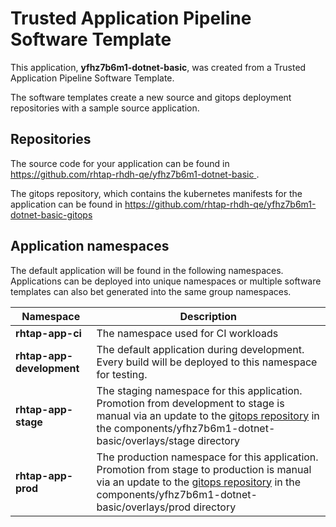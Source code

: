 # Trusted Application Pipeline Software Template

This application, **yfhz7b6m1-dotnet-basic**, was created from a Trusted Application Pipeline Software Template.

The software templates create a new source and gitops deployment repositories with a sample source application. 

## Repositories

The source code for your application can be found in [https://github.com/rhtap-rhdh-qe/yfhz7b6m1-dotnet-basic ](https://github.com/rhtap-rhdh-qe/yfhz7b6m1-dotnet-basic ).
 
The gitops repository, which contains the kubernetes manifests for the application can be found in 
[https://github.com/rhtap-rhdh-qe/yfhz7b6m1-dotnet-basic-gitops ](https://github.com/rhtap-rhdh-qe/yfhz7b6m1-dotnet-basic-gitops ) 

## Application namespaces 

The default application will be found in the following namespaces. Applications can be deployed into unique namespaces or multiple software templates can also bet generated into the same group namespaces.  

|  Namespace   |  Description   |  
| -------- | -------- |
| **rhtap-app-ci** | The namespace used for CI workloads |
| **rhtap-app-development** | The default application during development. Every build will be deployed to this namespace for testing. |
| **rhtap-app-stage** | The staging namespace for this application. Promotion from development to stage is manual via an update to the [gitops repository](https://github.com/rhtap-rhdh-qe/yfhz7b6m1-dotnet-basic-gitops ) in the components/yfhz7b6m1-dotnet-basic/overlays/stage directory |
| **rhtap-app-prod** | The production namespace for this application. Promotion from stage to production is manual via an update to the [gitops repository](https://github.com/rhtap-rhdh-qe/yfhz7b6m1-dotnet-basic-gitops ) in the components/yfhz7b6m1-dotnet-basic/overlays/prod directory |
